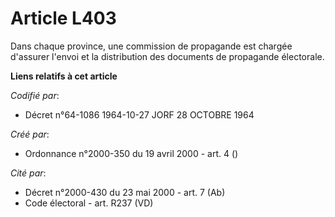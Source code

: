 # Article L403

Dans chaque province, une commission de propagande est chargée d'assurer l'envoi et la distribution des documents de
propagande électorale.

**Liens relatifs à cet article**

_Codifié par_:

  - Décret n°64-1086 1964-10-27 JORF 28 OCTOBRE 1964

_Créé par_:

  - Ordonnance n°2000-350 du 19 avril 2000 - art. 4 ()

_Cité par_:

  - Décret n°2000-430 du 23 mai 2000 - art. 7 (Ab)
  - Code électoral - art. R237 (VD)

